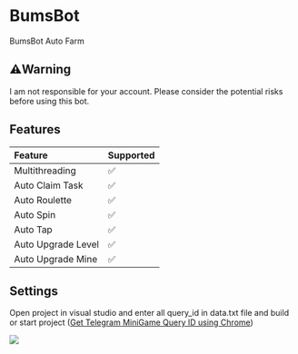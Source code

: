 # BumsBot
BumsBot Auto Farm

## ⚠️Warning
I am not responsible for your account. Please consider the potential risks before using this bot.

## Features
| Feature                   | Supported |
| :------------------------ | :-------- |
| Multithreading            | ✅        |
| Auto Claim Task           | ✅        |
| Auto Roulette             | ✅        |
| Auto Spin                 | ✅        |
| Auto Tap                  | ✅        |
| Auto Upgrade Level        | ✅        |
| Auto Upgrade Mine         | ✅        |

## Settings
Open project in visual studio and enter all query_id in data.txt file and build or start project ([Get Telegram MiniGame Query ID using Chrome](https://youtu.be/r0Ulqev-9M4))

![](http://visit.parselecom.com/Api/Visit/29/458797)
